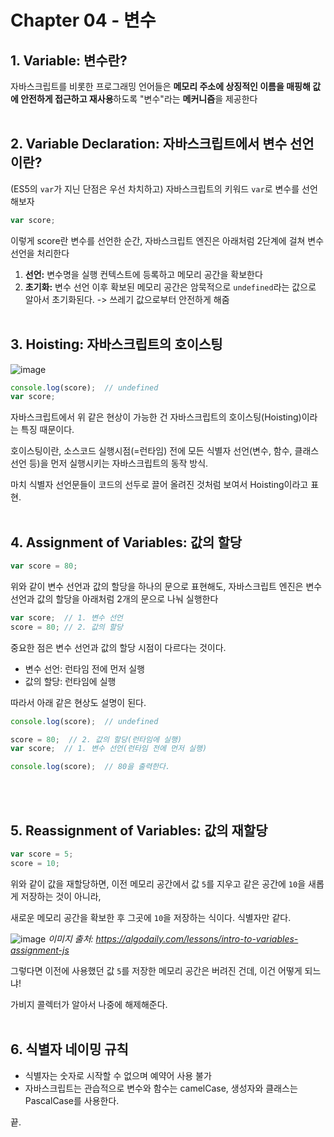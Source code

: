 # Chapter 04 - 변수

## 1. Variable: 변수란?
자바스크립트를 비롯한 프로그래밍 언어들은 **메모리 주소에 상징적인 이름을 매핑해 값에 안전하게 접근하고 재사용**하도록 "변수"라는 **메커니즘**을 제공한다
<br><br>

## 2. Variable Declaration: 자바스크립트에서 변수 선언이란?
(ES5의 `var`가 지닌 단점은 우선 차치하고) 자바스크립트의 키워드 `var`로 변수를 선언해보자

```javascript
var score;
```

이렇게 score란 변수를 선언한 순간, 자바스크립트 엔진은 아래처럼 2단계에 걸쳐 변수 선언을 처리한다

1. **선언:** 변수명을 실행 컨텍스트에 등록하고 메모리 공간을 확보한다
2. **초기화:** 변수 선언 이후 확보된 메모리 공간은 암묵적으로 `undefined`라는 값으로 알아서 초기화된다. -> 쓰레기 값으로부터 안전하게 해줌
<br><br>

## 3. Hoisting: 자바스크립트의 호이스팅
![image](https://github.com/user-attachments/assets/6be87788-f164-4ddf-a944-593913e54bcb)

```javascript
console.log(score);  // undefined
var score;
```
자바스크립트에서 위 같은 현상이 가능한 건 자바스크립트의 호이스팅(Hoisting)이라는 특징 때문이다.

호이스팅이란, 소스코드 실행시점(=런타임) 전에 모든 식별자 선언(변수, 함수, 클래스 선언 등)을 먼저 실행시키는 자바스크립트의 동작 방식.

마치 식별자 선언문들이 코드의 선두로 끌어 올려진 것처럼 보여서 Hoisting이라고 표현.
<br><br>

## 4. Assignment of Variables: 값의 할당
```javascript
var score = 80;
```

위와 같이 변수 선언과 값의 할당을 하나의 문으로 표현해도, 자바스크립트 엔진은 변수 선언과 값의 할당을 아래처럼 2개의 문으로 나눠 실행한다

```javascript
var score;  // 1. 변수 선언
score = 80; // 2. 값의 할당
```

중요한 점은 변수 선언과 값의 할당 시점이 다르다는 것이다.
* 변수 선언: 런타임 전에 먼저 실행
* 값의 할당: 런타임에 실행

따라서 아래 같은 현상도 설명이 된다.

```javascript
console.log(score);  // undefined

score = 80;  // 2. 값의 할당(런타임에 실행)
var score;  // 1. 변수 선언(런타임 전에 먼저 실행)

console.log(score);  // 80을 출력한다.
```
<br><br>

## 5. Reassignment of Variables: 값의 재할당
```javascript
var score = 5;
score = 10;
```
위와 같이 값을 재할당하면, 이전 메모리 공간에서 값 `5`를 지우고 같은 공간에 `10`을 새롭게 저장하는 것이 아니라,

새로운 메모리 공간을 확보한 후 그곳에 `10`을 저장하는 식이다. 식별자만 같다.

![image](https://github.com/user-attachments/assets/32f9c62c-2d1f-46c2-be10-1cb284fead08)
_이미지 출처: https://algodaily.com/lessons/intro-to-variables-assignment-js_

그렇다면 이전에 사용했던 값 `5`를 저장한 메모리 공간은 버려진 건데, 이건 어떻게 되느냐!

가비지 콜렉터가 알아서 나중에 해제해준다.
<br><br>

## 6. 식별자 네이밍 규칙

* 식별자는 숫자로 시작할 수 없으며 예약어 사용 불가
* 자바스크립트는 관습적으로 변수와 함수는 camelCase, 생성자와 클래스는 PascalCase를 사용한다.

끝.
